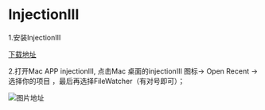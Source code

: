 # InjectionIII

1.安装InjectionIII

[下载地址](https://itunes.apple.com/cn/app/injectioniii/id1380446739?mt=12)

2.打开Mac APP injectionIII, 点击Mac 桌面的injectionIII 图标-> Open Recent -> 选择你的项目 ，最后再选择FileWatcher（有对号即可）；

![图片地址]()


